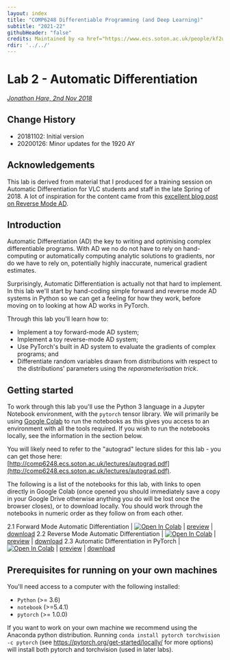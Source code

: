 ```yaml
---
layout: index
title: "COMP6248 Differentiable Programming (and Deep Learning)"
subtitle: "2021-22"
githubHeader: "false"
credits: Maintained by <a href="https://www.ecs.soton.ac.uk/people/kf2u17">Dr Kate Farrahi</a> &amp; <a href="http://www.ecs.soton.ac.uk/people/jsh2">Dr Jonathon Hare</a>.
rdir: '../../'
---
```


# Lab 2 - Automatic Differentiation

_[Jonathon Hare, 2nd Nov 2018](https://github.com/ecs-vlc/COMP6248)_

## Change History

- 20181102: Initial version
- 20200126: Minor updates for the 1920 AY

## Acknowledgements

This lab is derived from material that I produced for a training session on Automatic Differentiation for VLC students and staff in the late Spring of 2018. A lot of inspiration for the content came from this [excellent blog post on Reverse Mode AD](https://rufflewind.com/2016-12-30/reverse-mode-automatic-differentiation).

## Introduction

Automatic Differentiation (AD) the key to writing and optimising complex differentiable programs. With AD we no do not have to rely on hand-computing or automatically computing analytic solutions to gradients, nor do we have to rely on, potentially highly inaccurate, numerical gradient estimates. 

Surprisingly, Automatic Differentiation is actually not that hard to implement. In this lab we'll start by hand-coding simple forward and reverse mode AD systems in Python so we can get a feeling for how they work, before moving on to looking at how AD works in PyTorch.

Through this lab you'll learn how to:

* Implement a toy forward-mode AD system; 
* Implement a toy reverse-mode AD system; 
* Use PyTorch's built in AD system to evaluate the gradients of complex programs; and
* Differentiate random variables drawn from distributions with respect to the distributions' parameters using the _reparameterisation trick_.

## Getting started

To work through this lab you'll use the Python 3 language in a Jupyter Notebook environment, with the `pytorch` tensor library. We will primarily be using [Google Colab](http://colab.research.google.com/) to run the notebooks as this gives you access to an environment with all the tools required. If you wish to run the notebooks locally, see the information in the section below.

You will likely need to refer to the "autograd" lecture slides for this lab - you can get those here: [http://comp6248.ecs.soton.ac.uk/lectures/autograd.pdf](http://comp6248.ecs.soton.ac.uk/lectures/autograd.pdf).

The following is a list of the notebooks for this lab, with links to open directly in Google Colab (once opened you should immediately save a copy in your Google Drive otherwise anything you do will be lost once the browser closes), or to download locally. You should work through the notebooks in numeric order as they follow on from each other. 


2.1 Forward Mode Automatic Differentiation | [![Open In Colab](https://colab.research.google.com/assets/colab-badge.svg)](https://colab.research.google.com/github/ecs-vlc/COMP6248/blob/master/docs/labs/lab2/2_1_ForwardAD.ipynb) | [preview](https://github.com/ecs-vlc/COMP6248/blob/master/docs/labs/lab2/2_1_ForwardAD.ipynb) | [download](https://raw.githubusercontent.com/ecs-vlc/COMP6248/master/docs/labs/lab2/2_1_ForwardAD.ipynb)
2.2 Reverse Mode Automatic Differentiation | [![Open In Colab](https://colab.research.google.com/assets/colab-badge.svg)](https://colab.research.google.com/github/ecs-vlc/COMP6248/blob/master/docs/labs/lab2/2_2_ReverseAD.ipynb) | [preview](https://github.com/ecs-vlc/COMP6248/blob/master/docs/labs/lab2/2_2_ReverseAD.ipynb) | [download](https://raw.githubusercontent.com/ecs-vlc/COMP6248/master/docs/labs/lab2/2_2_ReverseAD.ipynb)
2.3 Automatic Differentiation in PyTorch | [![Open In Colab](https://colab.research.google.com/assets/colab-badge.svg)](https://colab.research.google.com/github/ecs-vlc/COMP6248/blob/master/docs/labs/lab2/2_3_PyTorchAD.ipynb) | [preview](https://github.com/ecs-vlc/COMP6248/blob/master/docs/labs/lab2/2_3_PyTorchAD.ipynb) | [download](https://raw.githubusercontent.com/ecs-vlc/COMP6248/master/docs/labs/lab2/2_3_PyTorchAD.ipynb)

## Prerequisites for running on your own machines

You'll need access to a computer with the following installed:

- `Python` (>= 3.6)
- `notebook` (>=5.4.1)
- `pytorch` (>= 1.0.0)

If you want to work on your own machine we recommend using the Anaconda python distribution. Running `conda install pytorch torchvision -c pytorch` (see https://pytorch.org/get-started/locally/ for more options) will install both pytorch and torchvision (used in later labs). 
